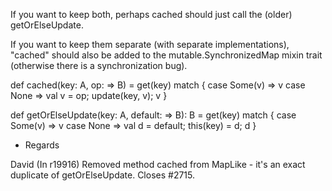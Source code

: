 If you want to keep both, perhaps cached should just call the (older) getOrElseUpdate.

If you want to keep them separate (with separate implementations), "cached" should also be added to the mutable.SynchronizedMap mixin trait (otherwise there is a synchronization bug).

  def cached(key: A, op: => B) = get(key) match {
    case Some(v) => v
    case None => val v = op; update(key, v); v
  }

  def getOrElseUpdate(key: A, default: => B): B =
    get(key) match {
      case Some(v) => v
      case None => val d = default; this(key) = d; d
    }

- Regards

David
(In r19916) Removed method cached from MapLike - it's an exact duplicate
of getOrElseUpdate.  Closes #2715.
